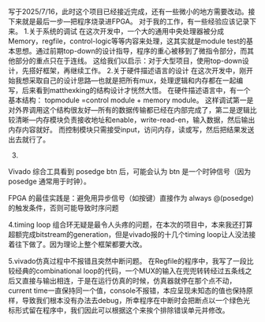 写于2025/7/16，此时这个项目已经接近完成，还有一些微小的地方需要改动。接下来就是最后一步—把程序烧录进FPGA。
对于我的工作，有一些经验应该记录下来。
1.关于系统的调试
在这次开发中，一个大的通用中央处理器被分成Memory，regfile，control-logic等等内容来处理，这其实就是module test的基本思想。通过前期top-down的设计指导，程序的重心被移到了微指令部分，而其他部分的重点只在于连线。
这给我们以启示：对于大型项目，使用top-down设计，先搭好框架，再继续工作。
2.关于硬件描述语言的设计
在这次开发中，刚开始我想采取自己的设计思路—也就是把所有mux，处理逻辑和内存都在一起编写，后来看到matthexking的结构设计才恍然大悟。
在硬件描述语言中，有一个基本结构： topmodule =control module + memory module。
这样调试第一是对外界调用这个结构很友好—所有的数据传输都已经在内部完成了，第二是逻辑比较清晰—内存模块负责接收地址和enable，write-read-en，输入数据，然后输出内存内容就好。
而控制模块只需接受input，访问内存，读或写，然后把结果发送出去就行了。


3.
Vivado 综合工具看到 posedge btn 后，可能会认为 btn 是一个时钟信号（因为 posedge 通常用于时钟）。

FPGA 的最佳实践是：避免用异步信号（如按键）直接作为 always @(posedge) 的触发条件，否则可能导致时序问题

4.timing loop
组合环无疑是最令人头疼的问题，在本次的项目中，本来我还打算超额完成bitstream的generation，但是vivado报的十几个timing loop让人没法接着往下做了。因为理论上整个框架都要大改。

5.vivado仿真过程中不报错且突然中断问题。
在Regfile的程序中，我写了一段比较经典的combinational loop的代码，一个MUX的输入在兜兜转转经过五条线之后又直接与输出相连，于是在运行仿真的时候，仿真器就停在那个点不动，current time一直保持同一个值，console不报错，本应呈现未知态的值也保持原样，导致我们根本没有办法去debug，所幸程序在中断时会把断点以一个绿色光标形式留在程序中，我们因此可以根据这个来挨个排除错误单元并修改。